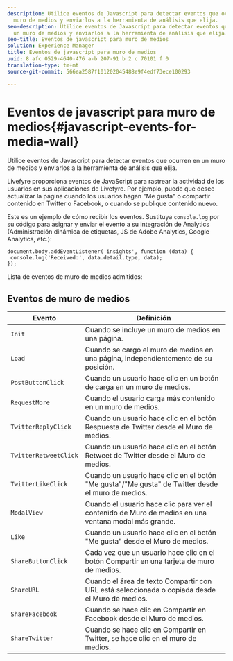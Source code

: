 ```yaml
---
description: Utilice eventos de Javascript para detectar eventos que ocurren en un
  muro de medios y enviarlos a la herramienta de análisis que elija.
seo-description: Utilice eventos de Javascript para detectar eventos que ocurren en
  un muro de medios y enviarlos a la herramienta de análisis que elija.
seo-title: Eventos de javascript para muro de medios
solution: Experience Manager
title: Eventos de javascript para muro de medios
uuid: 8 afc 0529-4640-476 a-b 207-91 b 2 c 70101 f 0
translation-type: tm+mt
source-git-commit: 566ea2587f101202045488e9f4edf73ece100293

---
```



# Eventos de javascript para muro de medios{#javascript-events-for-media-wall}

Utilice eventos de Javascript para detectar eventos que ocurren en un muro de medios y enviarlos a la herramienta de análisis que elija.

Livefyre proporciona eventos de JavaScript para rastrear la actividad de los usuarios en sus aplicaciones de Livefyre. Por ejemplo, puede que desee actualizar la página cuando los usuarios hagan "Me gusta" o compartir contenido en Twitter o Facebook, o cuando se publique contenido nuevo.

Este es un ejemplo de cómo recibir los eventos. Sustituya `console.log` por su código para asignar y enviar el evento a su integración de Analytics (Administración dinámica de etiquetas, JS de Adobe Analytics, Google Analytics, etc.):

```
document.body.addEventListener('insights', function (data) { 
 console.log('Received:', data.detail.type, data); 
});
```

Lista de eventos de muro de medios admitidos:

## Eventos de muro de medios

| Evento | Definición |
|---|---|
| `Init` | Cuando se incluye un muro de medios en una página. |
| `Load` | Cuando se cargó el muro de medios en una página, independientemente de su posición. |
| `PostButtonClick` | Cuando un usuario hace clic en un botón de carga en un muro de medios. |
| `RequestMore` | Cuando el usuario carga más contenido en un muro de medios. |
| `TwitterReplyClick` | Cuando un usuario hace clic en el botón Respuesta de Twitter desde el Muro de medios. |
| `TwitterRetweetClick` | Cuando un usuario hace clic en el botón Retweet de Twitter desde el Muro de medios. |
| `TwitterLikeClick` | Cuando un usuario hace clic en el botón "Me gusta"/"Me gusta" de Twitter desde el muro de medios. |
| `ModalView` | Cuando el usuario hace clic para ver el contenido de Muro de medios en una ventana modal más grande. |
| `Like` | Cuando un usuario hace clic en el botón "Me gusta" desde el Muro de medios. |
| `ShareButtonClick` | Cada vez que un usuario hace clic en el botón Compartir en una tarjeta de muro de medios. |
| `ShareURL` | Cuando el área de texto Compartir con URL está seleccionada o copiada desde el Muro de medios. |
| `ShareFacebook` | Cuando se hace clic en Compartir en Facebook desde el Muro de medios. |
| `ShareTwitter` | Cuando se hace clic en Compartir en Twitter, se hace clic en el muro de medios. |
